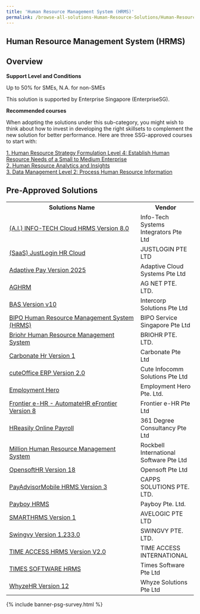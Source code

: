 ```yaml
---
title: 'Human Resource Management System (HRMS)'
permalink: /browse-all-solutions-Human-Resource-Solutions/Human-Resource-Management-System--HRMS-
---
```


## Human Resource Management System (HRMS)
## Overview

**Support Level and Conditions**

Up to 50% for SMEs, N.A. for non-SMEs

This solution is supported by Enterprise Singapore (EnterpriseSG).

**Recommended courses**

When adopting the solutions under this sub-category, you might wish to think about how to invest in developing the right skillsets to complement the new solution for better performance. Here are three SSG-approved courses to start with:

<a href='https://sfec.enterprisejobskills.gov.sg/Course_Internet/CourseDetail.aspx?CoursesReferenceNumber=TGS-2018502798'  target='_blank' rel='noopener'>1. Human Resource Strategy Formulation Level 4: Establish Human Resource Needs of a Small to Medium Enterprise</a><br>
<a href='https://sfec.enterprisejobskills.gov.sg/Course_Internet/CourseDetail.aspx?CoursesReferenceNumber=TGS-2019504638'  target='_blank' rel='noopener'>2. Human Resource Analytics and Insights</a><br>
<a href='https://sfec.enterprisejobskills.gov.sg/Course_Internet/CourseDetail.aspx?CoursesReferenceNumber=TGS-2018502767'  target='_blank' rel='noopener'>3. Data Management Level 2: Process Human Resource Information</a><br>

## Pre-Approved Solutions

<table>
<tr>
<th style='width: auto;'><b>Solutions Name</b></th>
<th style='width: 30%;'><b>Vendor</b></th>
</tr>
<tr>
<td><a href='/productivity-solutions-grant/solutionrepo/200711480W-AI-INFOTECH-Cloud-HRMS-v-80-G' target='_blank'>(A.I.) INFO-TECH Cloud HRMS Version 8.0</a><br></td>
<td>Info-Tech Systems Integrators Pte Ltd</td>
</tr>
<tr>
<td><a href='/productivity-solutions-grant/solutionrepo/200000956W-SS-JustLogn-HR-Cloud-G' target='_blank'>(SaaS) JustLogin HR Cloud</a><br></td>
<td>JUSTLOGIN PTE LTD</td>
</tr>
<tr>
<td><a href='/productivity-solutions-grant/solutionrepo/201323996K-Adptv-Py-v-2025-G' target='_blank'>Adaptive Pay Version 2025</a><br></td>
<td>Adaptive Cloud Systems Pte Ltd</td>
</tr>
<tr>
<td><a href='/productivity-solutions-grant/solutionrepo/200603625R-AGHRM-G' target='_blank'>AGHRM</a><br></td>
<td>AG NET PTE. LTD.</td>
</tr>
<tr>
<td><a href='/productivity-solutions-grant/solutionrepo/199101278H-BAS-v-v10-G' target='_blank'>BAS Version v10</a><br></td>
<td>Intercorp Solutions Pte Ltd</td>
</tr>
<tr>
<td><a href='/productivity-solutions-grant/solutionrepo/201410040G-BIPO-HR-MGT-Systm-HRMS-G' target='_blank'>BIPO Human Resource Management System (HRMS)</a><br></td>
<td>BIPO Service Singapore Pte Ltd</td>
</tr>
<tr>
<td><a href='/productivity-solutions-grant/solutionrepo/201838899G-Brohr-HR-MGT-Systm-G' target='_blank'>Briohr Human Resource Management System</a><br></td>
<td>BRIOHR PTE. LTD.</td>
</tr>
<tr>
<td><a href='/productivity-solutions-grant/solutionrepo/201904063K-Crbont-Hr-v-1-G' target='_blank'>Carbonate Hr Version 1</a><br></td>
<td>Carbonate Pte Ltd</td>
</tr>
<tr>
<td><a href='/productivity-solutions-grant/solutionrepo/201700241Z-cutOffc-ERP-v-20-G' target='_blank'>cuteOffice ERP Version 2.0</a><br></td>
<td>Cute Infocomm Solutions Pte Ltd</td>
</tr>
<tr>
<td><a href='/productivity-solutions-grant/solutionrepo/202135719C-Employmnt-Hro-G' target='_blank'>Employment Hero</a><br></td>
<td>Employment Hero Pte. Ltd.</td>
</tr>
<tr>
<td><a href='/productivity-solutions-grant/solutionrepo/200005018Z-Frontr-HR-AutomtHR-Frontr-v-8-G' target='_blank'>Frontier e-HR - AutomateHR eFrontier Version 8</a><br></td>
<td>Frontier e-HR Pte Ltd </td>
</tr>
<tr>
<td><a href='/productivity-solutions-grant/solutionrepo/200804595N-HRsly-Onln-Pyroll-G' target='_blank'>HReasily Online Payroll</a><br></td>
<td>361 Degree Consultancy Pte Ltd</td>
</tr>
<tr>
<td><a href='/productivity-solutions-grant/solutionrepo/200603587Z-Mllon-HR-MGT-Systm-G' target='_blank'>Million Human Resource Management System</a><br></td>
<td>Rockbell International Software Pte Ltd</td>
</tr>
<tr>
<td><a href='/productivity-solutions-grant/solutionrepo/200612880H-OpnsoftHR-v-18-G' target='_blank'>OpensoftHR Version 18</a><br></td>
<td>Opensoft Pte Ltd</td>
</tr>
<tr>
<td><a href='/productivity-solutions-grant/solutionrepo/201114849R-PyAdvsorMobl-HRMS-v-3-G' target='_blank'>PayAdvisorMobile HRMS Version 3</a><br></td>
<td>CAPPS SOLUTIONS PTE. LTD.</td>
</tr>
<tr>
<td><a href='/productivity-solutions-grant/solutionrepo/201333659G-Pyboy-HRMS-G' target='_blank'>Payboy HRMS</a><br></td>
<td>Payboy Pte. Ltd.</td>
</tr>
<tr>
<td><a href='/productivity-solutions-grant/solutionrepo/200604587R-SMARTHRMS-v-1-G' target='_blank'>SMARTHRMS Version 1</a><br></td>
<td>AVELOGIC PTE LTD</td>
</tr>
<tr>
<td><a href='/productivity-solutions-grant/solutionrepo/201635071C-Swngvy-v-12330-G' target='_blank'>Swingvy Version 1.233.0</a><br></td>
<td>SWINGVY PTE. LTD.</td>
</tr>
<tr>
<td><a href='/productivity-solutions-grant/solutionrepo/51322500E-TIME-ACCESS-HRMS-v-V20-G' target='_blank'>TIME ACCESS HRMS Version V2.0</a><br></td>
<td>TIME ACCESS INTERNATIONAL</td>
</tr>
<tr>
<td><a href='/productivity-solutions-grant/solutionrepo/199804415D-TIMES-SOFTWARE-HRMS-G' target='_blank'>TIMES SOFTWARE HRMS</a><br></td>
<td>Times Software Pte Ltd</td>
</tr>
<tr>
<td><a href='/productivity-solutions-grant/solutionrepo/200818854Z-WhyzHR-v-12-G' target='_blank'>WhyzeHR Version 12</a><br></td>
<td>Whyze Solutions Pte Ltd</td>
</tr>
</table>

{% include banner-psg-survey.html %}
